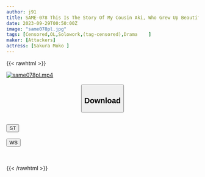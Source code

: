 ```yaml
---
author: j91
title: SAME-078 This Is The Story Of My Cousin Aki, Who Grew Up Beautiful And Confined To My Dirty Room, Where She Became A Shut-in And A NEET. Moko Sakura
date: 2023-09-29T00:50:00Z
image: "same078pl.jpg"
tags: [Censored,OL,Solowork,(tag-censored),Drama	]
maker: [Attackers]
actress: [Sakura Moko ]
---
```



{{< rawhtml >}}

<div class="video" data-videoid="Yq62R6BwAgtppd">
    <a href="javascript:;">
        <img src="https://my.j91.asia/posts/same078pl/same078pl.jpg" width="WIDTH" height="HEIGHT" alt="same078pl.mp4" loading="lazy">
    </a>
</div>

<script type="text/javascript" src="https://j91.asia/asset/on-demand-st.js"></script>

<br>
  <link rel="stylesheet" href="https://j91.asia/asset/bs5.css">
  
  <center>
  <button class="btn btn-primary" type="button" data-bs-toggle="collapse" data-bs-target=".multi-collapse" aria-expanded="false" aria-controls="multiCollapseExample1 multiCollapseExample2"><h2>Download</h2></button></center>
</p>
<div class="row">
  <div class="col">
    <div class="collapse multi-collapse" id="multiCollapseExample1">
      <div class="card card-body">
	      	      <br>
<div class="buttons">  
<a href="https://streamtape.to/v/Yq62R6BwAgtppd"><button class="btn-hover color-3"><i class="fa fa-download"></i> ST</button></a></div>
    </div>
  </div>
</div>
  <div class="col">
    <div class="collapse multi-collapse" id="multiCollapseExample2">
      <div class="card card-body">
	      <br>
<div class="buttons">
    <a href="https://wolfstream.tv/ydngjriz2hle"><button class="btn-hover color-9"><i class="fa fa-download"></i> WS</button></a></div>
<br><br>
      </div>
    </div>
  </div>
</div>

{{< /rawhtml >}}
